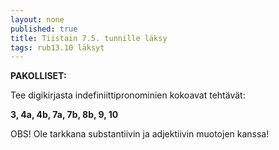 ```yaml
---
layout: none
published: true
title: Tiistain 7.5. tunnille läksy
tags: rub13.10 läksyt
---
```

**PAKOLLISET:**

Tee digikirjasta indefiniittipronominien kokoavat tehtävät:

**3, 4a, 4b, 7a, 7b, 8b, 9, 10**

OBS! Ole tarkkana substantiivin ja adjektiivin muotojen kanssa!
